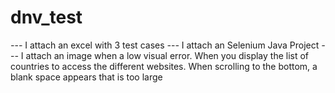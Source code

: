 # dnv_test

*-*-*-*
I attach an excel with 3 test cases
*-*-*-*
I attach an Selenium Java Project
*-*-*-*
I attach an image when a low visual error. When you display the list of countries to access the different websites. When scrolling to the bottom, a blank space appears that is too large

